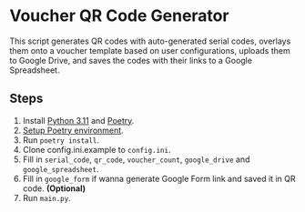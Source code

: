 # Voucher QR Code Generator

This script generates QR codes with auto-generated serial codes, overlays them onto a voucher template based on user configurations, uploads them to Google Drive, and saves the codes with their links to a Google Spreadsheet.

## Steps
1. Install [Python 3.11](https://www.python.org/downloads/release/python-3118) and [Poetry](https://python-poetry.org/docs/#installation).
2. [Setup Poetry environment](https://python-poetry.org/docs/managing-environments).
3. Run `poetry install`.
4. Clone config.ini.example to `config.ini`.
5. Fill in `serial_code`, `qr_code`, `voucher_count`, `google_drive` and `google_spreadsheet`.
6. Fill in `google_form` if wanna generate Google Form link and saved it in QR code. **(Optional)**
7. Run `main.py`.